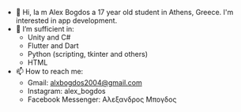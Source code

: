 - 👋 Hi, Ia m Alex Bogdos a 17 year old student in Athens, Greece. I'm interested in app development.
- 🌱 I’m sufficient in:
    - Unity and C#
    - Flutter and Dart
    - Python (scripting, tkinter and others)
    - HTML
- 📫 How to reach me:
    - Gmail: alxbogdos2004@gmail.com
    - Instagram: alex_bogdos
    - Facebook Messenger: Αλεξανδρος Μπογδος

<!---
alexbogdos/alexbogdos is a ✨ special ✨ repository because its `README.md` (this file) appears on your GitHub profile.
You can click the Preview link to take a look at your changes.
--->
